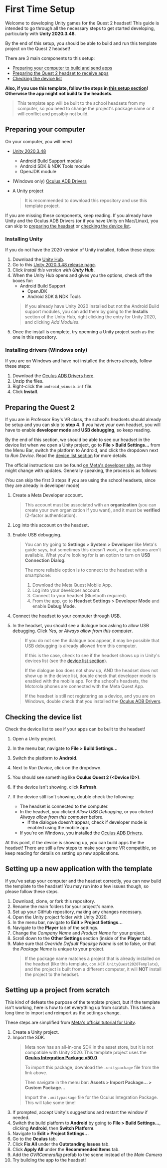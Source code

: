 # First Time Setup
<!-- This file is meant to be viewed online on GitHub or in a markdown reader -->
Welcome to developing Unity games for the Quest 2 headset! This guide is intended to go through all the necessary steps to get started developing, particularly with **Unity 2020.3.48**.

By the end of this setup, you should be able to build and run this template project on the Quest 2 headset!

There are 3 main components to this setup:

- [Preparing your computer to build and send apps](#preparing-your-computer)
- [Preparing the Quest 2 headset to receive apps](#preparing-the-quest-2)
- [Checking the device list](#checking-the-device-list)

**Also, if you use this template, follow the steps in [this setup section](#setting-up-a-new-application-with-the-template)! Otherwise the app might not build to the headsets.**
> This template app will be built to the school headsets from my computer, so you need to change the project's package name or it will conflict and possibly not build.

## Preparing your computer
On your computer, you will need
- [Unity 2020.3.48](https://unity.com/releases/editor/whats-new/2020.3.48)
  - Android Build Support module
  - Android SDK & NDK Tools module
  - OpenJDK module

- (Windows only) [Oculus ADB Drivers](https://developer.oculus.com/downloads/package/oculus-adb-drivers/)
- A Unity project
  > It is recommended to download this repository and use this template project.

If you are missing these components, keep reading. If you already have Unity and the Oculus ADB Drivers (or if you have Unity on Mac/Linux), you can skip to [preparing the headset](#preparing-the-quest-2) or [checking the device list](#checking-the-device-list).

### Installing Unity
If you do not have the 2020 version of Unity installed, follow these steps:
1. Download the [Unity Hub](https://unity.com/download).
2. Go to this [Unity 2020.3.48 release page](https://unity.com/releases/editor/whats-new/2020.3.48).
3. Click *Install this version with **Unity Hub***.
4. When the Unity Hub opens and gives you the options, check off the boxes for:
   - Android Build Support
     - OpenJDK
     - Android SDK & NDK Tools
   > If you already have Unity 2020 installed but not the Android Build support modules, you can add them by going to the **Installs** section of the Unity Hub, right clicking the entry for Unity 2020, and clicking *Add Modules*.
5. Once the install is complete, try openning a Unity project such as the one in this repository.

### Installing drivers (Windows only)
If you are on Windows and have not installed the drivers already, follow these steps:

1. Download the [Oculus ADB Drivers here](https://developer.oculus.com/downloads/package/oculus-adb-drivers/).
2. Unzip the files.
3. Right-click the `android_winusb.inf` file.
4. Click **Install**.

## Preparing the Quest 2
If you are in Professor Roy's VR class, the school's headsets should already be setup and you can skip to **step 4**. If you have your own headset, you will have to enable **developer mode** and **USB debugging**, so keep reading.

By the end of this section, we should be able to see our headset in the device list when we open a Unity project, go to **File > Build Settings...** from the Menu Bar, switch the platform to Android, and click the dropdown next to *Run Device*. Read the [device list section](#checking-the-device-list) for more details.

The official instructions can be found [on Meta's developer site](https://developer.oculus.com/documentation/native/android/mobile-device-setup/), as they might change with updates. Generally speaking, the process is as follows:

(You can skip the first 3 steps if you are using the school headsets, since they are already in developer mode)

1. Create a Meta Developer account.
   > This account must be associated with an **organization** (you can create your own organization if you want), and it must be **verified** (2-factor authentication).
2. Log into this account on the headset.
3. Enable USB debugging.
   > You can try going to **Settings > System > Developer** like Meta's guide says, but sometimes this doesn't work, or the options aren't available. What you're looking for is an option to turn on **USB Connection Dialog**.
   >
   > The more reliable option is to connect to the headset with a smartphone:
   > 
   > 1. Download the Meta Quest Mobile App.
   > 2. Log into your developer account.
   > 3. Connect to your headset (Bluetooth required).
   > 4. From the app, go to **Headset Settings > Developer Mode** and enable **Debug Mode**.

4. Connect the headset to your computer through USB.
5. In the headset, you should see a dialogue box asking to allow USB debugging. Click *Yes*, or *Always allow from this computer*.
   > If you do not see the dialogue box appear, it may be possible that USB debugging is already allowed from this computer.
   >
   > If this is the case, check to see if the headset shows up in Unity's devices list (see the [device list section](#checking-the-device-list)).
   >
   > If the dialogue box does not show up, AND the headset does not show up in the deivce list, double check that developer mode is enabled with the mobile app. For the school's headsets, the Motorola phones are connected with the Meta Quest App.
   >
   > If the headset is still not registering as a device, and you are on Windows, double check that you installed the [Oculus ADB Drivers](https://developer.oculus.com/downloads/package/oculus-adb-drivers/).

## Checking the device list
Check the device list to see if your apps can be built to the headset!

1. Open a Unity project.
2. In the menu bar, navigate to **File > Build Settings...**
3. Switch the platform to **Android**.
4. Next to *Run Device*, click on the dropdown.
5. You should see something like **Oculus Quest 2 (\<Device ID\>)**.
6. If the device isn't showing, click **Refresh**.
7. If the device still isn't showing, double check the following:
   
   - The headset is connected to the computer.
   - In the headset, you clicked *Allow USB Debugging*, or you clicked *Always allow from this computer* before.
     - If the dialogue doesn't appear, check if developer mode is enabled using the mobile app.
   - If you're on Windows, you installed the [Oculus ADB Drivers](https://developer.oculus.com/downloads/package/oculus-adb-drivers/).

At this point, if the device is showing up, you can build apps the the headset! There are still a few steps to make your game VR compatible, so keep reading for details on setting up new applications.


## Setting up a new application with the template
If you've setup your computer and the headset correctly, you can now build the template to the headset! You may run into a few issues though, so please follow these steps.

1. Download, clone, or fork this repository.
2. Rename the main folders for your project's name.
3. Set up your GitHub repository, making any changes necessary.
4. Open the Unity project folder with Unity 2020.
5. In the menu bar, navigate to **Edit > Project Settings...**
6. Navigate to the **Player** tab of the settings.
7. Change the *Company Name* and *Product Name* for your project.
8. Scroll down to the **Other Settings** section (inside of the **Player** tab).
9. Make sure that *Override Default Pacakge Name* is set to false, or that the
   *Package Name* is unique to your project.
   > If the package name matches a project that is already installed on the headset (like this template, `com.NCF.UnityQuest2020Template`),
   > and the project is built from a different computer, it will **NOT** install the project to the headset.

## Setting up a project from scratch
This kind of defeats the purpose of the template project, but if the template isn't working, here is how to set everything up from scratch. This takes a long time to import and reimport as the settings change.

These steps are simplified from [Meta's official tutorial for Unity](https://developer.oculus.com/documentation/unity/unity-tutorial-hello-vr/).

1. Create a Unity project.
2. Import the SDK.
   > Meta now has an all-in-one SDK in the asset store, but it is not compatible
   > with Unity 2020. This template project uses the [**Oculus Integration Package v50.0**](https://developer.oculus.com/downloads/package/unity-integration/50.0).
   >
   > To import this package, download the `.unitypackage` file from the link above.
   >
   > Then navigate in the menu bar: **Assets > Import Package... > Custom Package...**
   >
   > Import the `.unitypackage` file for the Oculus Integration Package. This will take some time!
3. If prompted, accept Unity's suggestions and restart the window if needed.
4. Switch the build platform to **Android** by going to **File > Build Settings...**, clicking **Android**, then **Switch Platform**.
5. Navigate to **Edit > Project Settings...**
6. Go to the **Oculus** tab.
7. Click **Fix All** under the **Outstanding Issues** tab.
8. Click **Apply All** under the **Recommended Items** tab.
9. Add the *OVRCameraRig* prefab to the scene instead of the *Main Camera*
10. Try building the app to the headset!